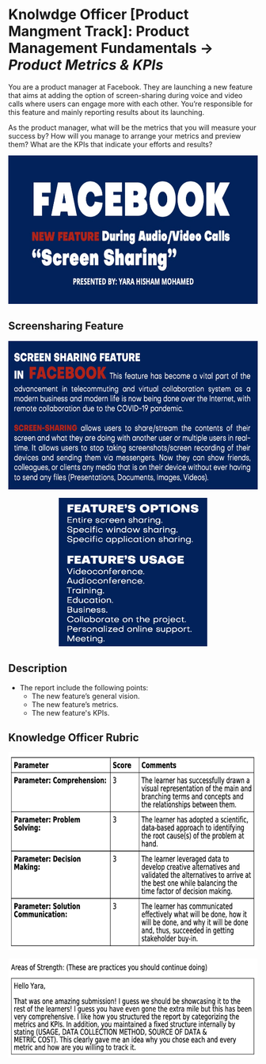 # Knolwdge Officer [Product Mangment Track]: Product Management Fundamentals -> _Product Metrics & KPIs_

You are a product manager at Facebook. They are launching a new feature that aims at adding the option of screen-sharing during voice and video calls where users can engage more with each other. You’re responsible for this feature and mainly reporting results about its launching.

As the product manager, what will be the metrics that you will measure your success by? How will you manage to arrange your metrics and preview them? What are the KPIs that indicate your efforts and results?
<p align="center">
<img src="https://github.com/yarahisham/Facebook-CaseStudy_Product-Metrics-and-KPIs/blob/master/Images/Screen%20Shot%202021-04-27%20at%201.00.25%20AM.jpg" alt="alt text" width="700" height="300" >
</p>

## Screensharing Feature
<p align="center">
<img src="https://github.com/yarahisham/Facebook-CaseStudy_Product-Metrics-and-KPIs/blob/master/Images/Screen%20Shot%202021-04-27%20at%201.03.20%20AM.jpg" alt="alt text" width="700" height="300" >
</p>

<p align="center">
<img src="https://github.com/yarahisham/Facebook-CaseStudy_Product-Metrics-and-KPIs/blob/master/Images/Screen%20Shot%202021-04-27%20at%201.03.42%20AM.jpg" alt="alt text" width="300" height="300" >
</p>

## Description
  - The report include the following points:
     - The new feature’s general vision.
     - The new feature’s metrics.
     - The new feature's KPIs.

## Knowledge Officer Rubric
<p align="center">
<img src="https://github.com/yarahisham/Facebook-CaseStudy_Product-Metrics-and-KPIs/blob/master/Images/Screen%20Shot%202021-04-27%20at%201.28.40%20AM.jpg" alt="alt text" width="700" height="400" >
</p>

<p align="center">
<img src="https://github.com/yarahisham/Facebook-CaseStudy_Product-Metrics-and-KPIs/blob/master/Images/Screen%20Shot%202021-04-27%20at%201.28.50%20AM.jpg" alt="alt text" width="700" height="200" >
</p>
